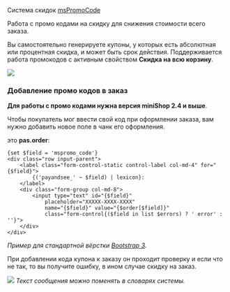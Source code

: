 Система скидок [msPromoCode][2]

Работа с промо кодами на скидку для снижения стоимости всего заказа.

Вы самостоятельно генерируете купоны, у которых есть абсолютная или процентная скидка, и может быть срок действия. Поддерживается работа промокодов с активным свойством 
**Скидка на всю корзину**.

[![](https://file.modx.pro/files/5/8/7/587728d83cd16b59a43a1b3822dcc6c8s.jpg)](https://file.modx.pro/files/5/8/7/587728d83cd16b59a43a1b3822dcc6c8.png)

### Добавление промо кодов в заказ
**Для работы c промо кодами нужна версия miniShop 2.4 и выше**.

Чтобы покупатель мог ввести свой код при оформлении заказа, вам нужно добавить новое поле в чанк его оформления.
 
это **pas.order**:
```
{set $field = 'mspromo_code'}
<div class="row input-parent">
    <label class="form-control-static control-label col-md-4" for="{$field}">
        {('payandsee_' ~ $field) | lexicon}:
    </label>
    <div class="form-group col-md-8">
        <input type="text" id="{$field}" 
            placeholder="XXXXX-XXXX-XXXX" 
            name="{$field}" value="{$order[$field]}"
            class="form-control{($field in list $errors) ? ' error' : ''}">
    </div>
</div>
```
*Пример для стандартной вёрстки [Bootstrap 3][1].*

При добавлении кода купона к заказу он проходит проверку и если что не так, то вы получите ошибку, в ином случае скидку на заказ.

[![](https://file.modx.pro/files/1/1/2/11265e14bd7c365db06f8b2b40d43b96s.jpg)](https://file.modx.pro/files/1/1/2/11265e14bd7c365db06f8b2b40d43b96.png)
*Текст сообщения можно поменять в словарях системы.*

[0]: https://github.com/bezumkin/miniShop2/commit/f33462045561594e56fa11312003c25c04d1bc32
[1]: http://getbootstrap.com
[2]: https://modstore.pro/packages/discounts/mspromocode